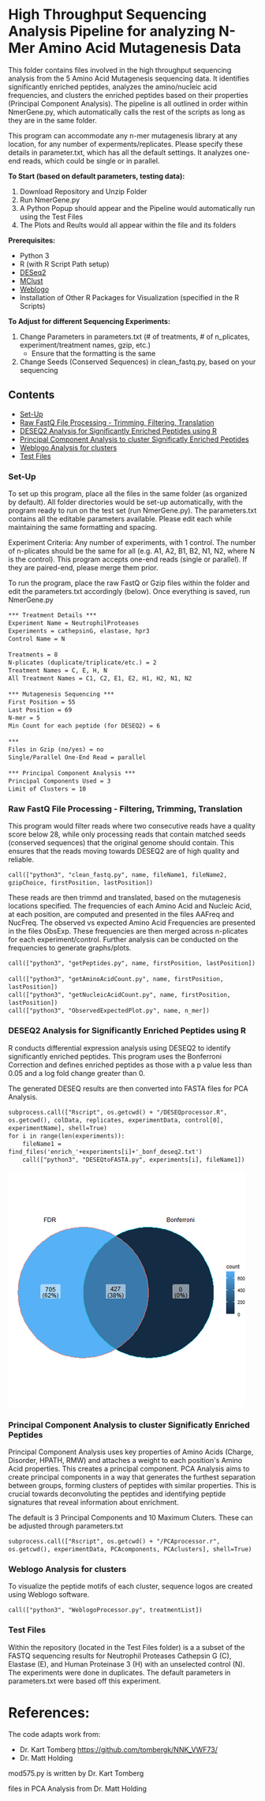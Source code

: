 # High Throughput Sequencing Analysis Pipeline for analyzing N-Mer Amino Acid Mutagenesis Data

This folder contains files involved in the high throughput sequencing analysis from the 5 Amino Acid Mutagenesis sequencing data. It identifies significantly enriched peptides, analyzes the amino/nucleic acid frequencies, and clusters the enriched peptides based on their properties (Principal Component Analysis). The pipeline is all outlined in order within NmerGene.py, which automatically calls the rest of the scripts as long as they are in the same folder. 

This program can accommodate any n-mer mutagenesis library at any location, for any number of experments/replicates. Please specify these details in parameter.txt, which has all the default settings. It analyzes one-end reads, which could be single or in parallel. 

**To Start (based on default parameters, testing data):**
1. Download Repository and Unzip Folder
2. Run NmerGene.py
3. A Python Popup should appear and the Pipeline would automatically run using the Test Files
4. The Plots and Reults would all appear within the file and its folders

**Prerequisites:**
* Python 3
* R (with R Script Path setup) 
* [DESeq2](http://bioconductor.org/packages/devel/bioc/vignettes/DESeq2/inst/doc/DESeq2.html)
* [MClust](https://cran.r-project.org/web/packages/mclust/vignettes/mclust.html)
* [Weblogo](https://github.com/WebLogo/weblogo)
* Installation of Other R Packages for Visualization (specified in the R Scripts)


**To Adjust for different Sequencing Experiments:**
1. Change Parameters in parameters.txt (# of treatments, # of n_plicates, experiment/treatment names, gzip, etc.)
   - Ensure that the formatting is the same
2. Change Seeds (Conserved Sequences) in clean_fastq.py, based on your sequencing

## Contents

* [Set-Up](#set-up)
* [Raw FastQ File Processing - Trimming, Filtering, Translation](#raw-fastq-file-processing---trimming-filtering-translation)
* [DESEQ2 Analysis for Significantly Enriched Peptides using R](#deseq2-analysis-for-significantly-enriched-peptides-using-r)
* [Principal Component Analysis to cluster Significatly Enriched Peptides](#principal-component-analysis-to-cluster-significatly-enriched-peptides)
* [Weblogo Analysis for clusters](#weblogo-analysis-for-clusters)
* [Test Files](#test-files)

### Set-Up
To set up this program, place all the files in the same folder (as organized by default). All folder directories would be set-up automatically, with the program ready to run on the test set (run NmerGene.py). The parameters.txt contains all the editable parameters available. Please edit each while maintaining the same formatting and spacing. 

Experiment Criteria: Any number of experiments, with 1 control. The number of n-plicates should be the same for all (e.g. A1, A2, B1, B2, N1, N2, where N is the control). This program accepts one-end reads (single or parallel). If they are paired-end, please merge them prior.

To run the program, place the raw FastQ or Gzip files within the folder and edit the parameters.txt accordingly (below). Once everything is saved, run NmerGene.py

```
*** Treatment Details ***
Experiment Name = NeutrophilProteases
Experiments = cathepsinG, elastase, hpr3
Control Name = N

Treatments = 8
N-plicates (duplicate/triplicate/etc.) = 2
Treatment Names = C, E, H, N
All Treatment Names = C1, C2, E1, E2, H1, H2, N1, N2

*** Mutagenesis Sequencing ***
First Position = 55
Last Position = 69
N-mer = 5
Min Count for each peptide (for DESEQ2) = 6

***
Files in Gzip (no/yes) = no
Single/Parallel One-End Read = parallel

*** Principal Component Analysis ***
Principal Components Used = 3
Limit of Clusters = 10 
```


### Raw FastQ File Processing - Filtering, Trimming, Translation
This program would filter reads where two consecutive reads have a quality score below 28, while only processing reads that contain matched seeds (conserved sequences) that the original genome should contain. This ensures that the reads moving towards DESEQ2 are of high quality and reliable.

```
call(["python3", "clean_fastq.py", name, fileName1, fileName2, gzipChoice, firstPosition, lastPosition])
```

These reads are then trimmd and translated, based on the mutagenesis locations specified. The frequencies of each Amino Acid and Nucleic Acid, at each position, are computed and presented in the files AAFreq and NucFreq. The observed vs expected Amino Acid Frequencies are presented in the files ObsExp. These frequencies are then merged across n-plicates for each experiment/control. Further analysis can be conducted on the frequencies to generate graphs/plots.

```
call(["python3", "getPeptides.py", name, firstPosition, lastPosition])

call(["python3", "getAminoAcidCount.py", name, firstPosition, lastPosition])
call(["python3", "getNucleicAcidCount.py", name, firstPosition, lastPosition])
call(["python3", "ObservedExpectedPlot.py", name, n_mer])
```

### DESEQ2 Analysis for Significantly Enriched Peptides using R

R conducts differential expression analysis using DESEQ2 to identify significantly enriched peptides. This program uses the Bonferroni Correction and defines enriched peptides as those with a p value less than 0.05 and a log fold change greater than 0. 

The generated DESEQ results are then converted into FASTA files for PCA Analysis.

```
subprocess.call(["Rscript", os.getcwd() + "/DESEQprocessor.R", os.getcwd(), colData, replicates, experimentData, control[0], experimentName], shell=True)
for i in range(len(experiments)):
    fileName1 = find_files('enrich_'+experiments[i]+'_bonf_deseq2.txt')
    call(["python3", "DESEQtoFASTA.py", experiments[i], fileName1])
```

![DESEQ2Result](/ReferenceImages/cathepsinG_FDRvsBonferroni.png "FDR vs Bonferroni Image")

### Principal Component Analysis to cluster Significatly Enriched Peptides
Principal Component Analysis uses key properties of Amino Acids (Charge, Disorder, HPATH, RMW) and attaches a weight to each position's Amino Acid properties. This creates a principal component. PCA Analysis aims to create principal components in a way that generates the furthest separation between groups, forming clusters of peptides with similar properties. This is crucial towards deconvoluting the peptides and identifying peptide signatures that reveal information about enrichment.

The default is 3 Principal Components and 10 Maximum Cluters. These can be adjusted through parameters.txt

```
subprocess.call(["Rscript", os.getcwd() + "/PCAprocessor.r", os.getcwd(), experimentData, PCAcomponents, PCAclusters], shell=True)
```

### Weblogo Analysis for clusters
To visualize the peptide motifs of each cluster, sequence logos are created using Weblogo software. 
  
```
call(["python3", "WeblogoProcessor.py", treatmentList])
```

### Test Files
Within the repository (located in the Test Files folder) is a a subset of the FASTQ sequencing results for Neutrophil Proteases Cathepsin G (C), Elastase (E), and Human Proteinase 3 (H) with an unselected control (N). The experiments were done in duplicates. The default parameters in parameters.txt were based off this experiment.

# References:

The code adapts work from:
- Dr. Kart Tomberg https://github.com/tombergk/NNK_VWF73/
- Dr. Matt Holding


mod575.py is written by Dr. Kart Tomberg

files in PCA Analysis from Dr. Matt Holding
